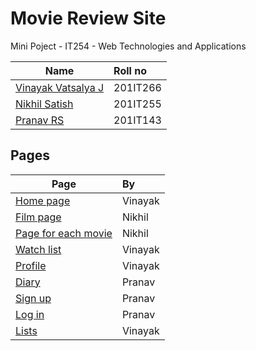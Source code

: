 # Movie Review Site 

Mini Poject - IT254 - Web Technologies and Applications 

| Name | Roll no |
|---------------------------|:---------------------------|
| [Vinayak Vatsalya J](https://github.com/vinayakj02) | 201IT266 | 
| [Nikhil Satish](https://github.com/Nikhil-Satish) | 201IT255 |
| [Pranav RS](https://github.com/pranavsubrahmanya) | 201IT143 | 

## Pages 

| Page | By |
|---------------------------|:---------------------------|
| [Home page](https://vinayakj02.github.io/Movie-site-IT254/homepage/homepage.html) | Vinayak |
| [Film page](https://vinayakj02.github.io/Movie-site-IT254/FilmPage/Film.html) | Nikhil |
| [Page for each movie](https://vinayakj02.github.io/Movie-site-IT254/MoviePage/Movie.html) | Nikhil |
| [Watch list](https://vinayakj02.github.io/Movie-site-IT254/watchlist-page/watchlist.html) | Vinayak |
| [Profile](https://vinayakj02.github.io/Movie-site-IT254/profile-page/profile-page.html) | Vinayak |
| [Diary](https://vinayakj02.github.io/Movie-site-IT254/diary/diary.html) | Pranav |
| [Sign up](https://vinayakj02.github.io/Movie-site-IT254/Sign-Up/Sign-up.html) | Pranav |
| [Log in](https://vinayakj02.github.io/Movie-site-IT254/Log-In/Log-In.html)| Pranav |
| [Lists](https://vinayakj02.github.io/Movie-site-IT254/custom-lists/custom-list-1/custom-list-1.html) | Vinayak |



